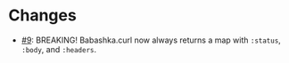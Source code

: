 # Changes

- [#9](https://github.com/borkdude/babashka.curl/issues/9): BREAKING! Babashka.curl now always returns a map with `:status`, `:body`, and `:headers`.
